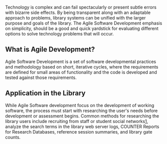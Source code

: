 Technology is complex and can fail spectacularly or present subtle errors with
bizarre side effects. By being transparent along with an adaptable approach to problems, library
systems can be unified with the larger purpose and goals of the library. The Agile Software Development 
emphasis on simplicity, should be a good and quick yardstick for evaluating different
options to solve technology problems that will occur.

What is Agile Development?
--------------------------
Agile Software Development is a set of software developmental practices and methodology
based on short, iterative cycles, where the requirements are defined for small areas of 
functionality and the code is developed and tested against those requirements. 

Application in the Library
--------------------------
While  Agile Software development focus on the development of working software,
the process must start with researching the user's needs before development or 
assessment begins. Common methods for researching the library users include recruiting
from staff or student social networks[1][1], analyze the search terms in the library web
server logs, COUNTER Reports for Research Databases, reference session summaries, and 
library gate counts. 

[1]: /resources/2 


